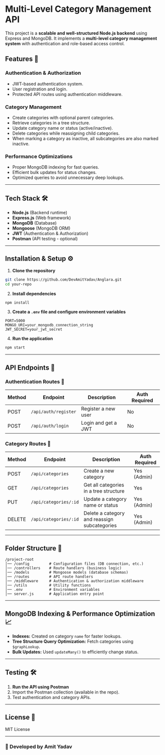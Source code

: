 # Multi-Level Category Management API

This project is a **scalable and well-structured Node.js backend** using Express and MongoDB. It implements a **multi-level category management system** with authentication and role-based access control.

## Features 🚀

### **Authentication & Authorization**
- JWT-based authentication system.
- User registration and login.
- Protected API routes using authentication middleware.

### **Category Management**
- Create categories with optional parent categories.
- Retrieve categories in a tree structure.
- Update category name or status (active/inactive).
- Delete categories while reassigning child categories.
- When marking a category as inactive, all subcategories are also marked inactive.

### **Performance Optimizations**
- Proper MongoDB indexing for fast queries.
- Efficient bulk updates for status changes.
- Optimized queries to avoid unnecessary deep lookups.

---
## Tech Stack 🛠️

- **Node.js** (Backend runtime)
- **Express.js** (Web framework)
- **MongoDB** (Database)
- **Mongoose** (MongoDB ORM)
- **JWT** (Authentication & Authorization)
- **Postman** (API testing - optional)

---
## Installation & Setup ⚙️

1. **Clone the repository**
```sh
git clone https://github.com/DevAmitYadav/Anglara.git
cd your-repo
```

2. **Install dependencies**
```sh
npm install
```

3. **Create a `.env` file and configure environment variables**
```env
PORT=5000
MONGO_URI=your_mongodb_connection_string
JWT_SECRET=your_jwt_secret
```

4. **Run the application**
```sh
npm start
```

---
## API Endpoints 📡

### **Authentication Routes** 🔐
| Method | Endpoint          | Description           | Auth Required |
|--------|------------------|-----------------------|--------------|
| POST   | `/api/auth/register` | Register a new user | No          |
| POST   | `/api/auth/login`    | Login and get a JWT | No          |

### **Category Routes** 📂
| Method | Endpoint                 | Description                                        | Auth Required |
|--------|-------------------------|----------------------------------------------------|--------------|
| POST   | `/api/categories`         | Create a new category                            | Yes (Admin)  |
| GET    | `/api/categories`         | Get all categories in a tree structure           | Yes         |
| PUT    | `/api/categories/:id`     | Update a category name or status                 | Yes (Admin)  |
| DELETE | `/api/categories/:id`     | Delete a category and reassign subcategories     | Yes (Admin)  |

---
## Folder Structure 📂
```
/project-root
│── /config         # Configuration files (DB connection, etc.)
│── /controllers    # Route handlers (business logic)
│── /models         # Mongoose models (database schemas)
│── /routes         # API route handlers
│── /middleware     # Authentication & authorization middleware
│── /utils          # Utility functions
│── .env            # Environment variables
│── server.js       # Application entry point
```

---
## MongoDB Indexing & Performance Optimization 📈
- **Indexes:** Created on category `name` for faster lookups.
- **Tree Structure Query Optimization:** Fetch categories using `$graphLookup`.
- **Bulk Updates:** Used `updateMany()` to efficiently change status.

---
## Testing 🛠️
1. **Run the API using Postman**
2. Import the Postman collection (available in the repo).
3. Test authentication and category APIs.

---
## License 📜
MIT License

---
### 🚀 Developed by Amit Yadav

